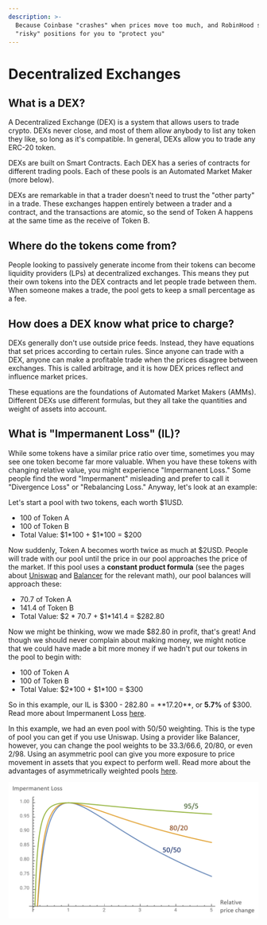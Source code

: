```yaml
---
description: >-
  Because Coinbase "crashes" when prices move too much, and RobinHood sells your
  "risky" positions for you to "protect you"
---
```


# Decentralized Exchanges

## What is a DEX?

A Decentralized Exchange \(DEX\) is a system that allows users to trade crypto. DEXs never close, and most of them allow anybody to list any token they like, so long as it's compatible. In general, DEXs allow you to trade any ERC-20 token.

DEXs are built on Smart Contracts. Each DEX has a series of contracts for different trading pools. Each of these pools is an Automated Market Maker \(more below\).

DEXs are remarkable in that a trader doesn't need to trust the "other party" in a trade. These exchanges happen entirely between a trader and a contract, and the transactions are atomic, so the send of Token A happens at the same time as the receive of Token B.

## Where do the tokens come from?

People looking to passively generate income from their tokens can become liquidity providers \(LPs\) at decentralized exchanges. This means they put their own tokens into the DEX contracts and let people trade between them. When someone makes a trade, the pool gets to keep a small percentage as a fee.

## How does a DEX know what price to charge?

DEXs generally don't use outside price feeds. Instead, they have equations that set prices according to certain rules. Since anyone can trade with a DEX, anyone can make a profitable trade when the prices disagree between exchanges. This is called arbitrage, and it is how DEX prices reflect and influence market prices.

These equations are the foundations of Automated Market Makers \(AMMs\). Different DEXs use different formulas, but they all take the quantities and weight of assets into account.

## What is "Impermanent Loss" \(IL\)?

While some tokens have a similar price ratio over time, sometimes you may see one token become far more valuable. When you have these tokens with changing relative value, you might experience "Impermanent Loss." Some people find the word "Impermanent" misleading and prefer to call it "Divergence Loss" or "Rebalancing Loss." Anyway, let's look at an example:

Let's start a pool with two tokens, each worth $1USD.

* 100 of Token A 
* 100 of Token B
* Total Value: $1\*100 + $1\*100 = $200

Now suddenly, Token A becomes worth twice as much at $2USD. People will trade with our pool until the price in our pool approaches the price of the market. If this pool uses a **constant product formula** \(see the pages about [Uniswap](https://explain.eli5defi.info/decentralized-exchanges/uniswap) and [Balancer](https://explain.eli5defi.info/decentralized-exchanges/balancer) for the relevant math\), our pool balances will approach these:

* 70.7 of Token A
* 141.4 of Token B
* Total Value: $2 \* 70.7 + $1\*141.4 = $282.80

Now we might be thinking, wow we made $82.80 in profit, that's great! And though we should never complain about making money, we might notice that we could have made a bit more money if we hadn't put our tokens in the pool to begin with:

* 100 of Token A 
* 100 of Token B
* Total Value: $2\*100 + $1\*100 = $300

So in this example, our IL is $300 - $282.80 = **$17.20**, or **5.7%** of $300. Read more about Impermanent Loss [here](https://blog.bancor.network/beginners-guide-to-getting-rekt-by-impermanent-loss-7c9510cb2f22?gi=789c65d67891).

In this example, we had an even pool with 50/50 weighting. This is the type of pool you can get if you use Uniswap. Using a provider like Balancer, however, you can change the pool weights to be 33.3/66.6, 20/80, or even 2/98. Using an asymmetric pool can give you more exposure to price movement in assets that you expect to perform well. Read more about the advantages of asymmetrically weighted pools [here](https://medium.com/balancer-protocol/80-20-balancer-pools-ad7fed816c8d).

![IL at different Pool Weights. Image by Fernando Martinelli \(Balancer Labs\)](../.gitbook/assets/il.png)



